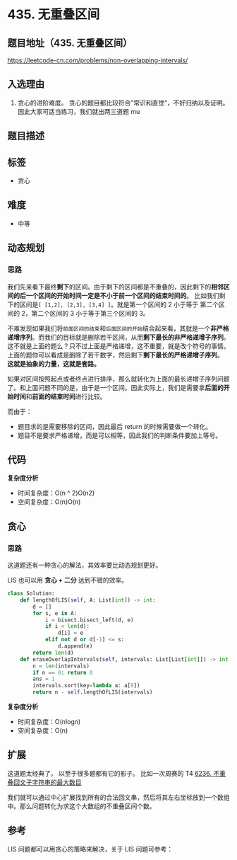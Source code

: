 # 435. 无重叠区间

## 题目地址（435. 无重叠区间）

https://leetcode-cn.com/problems/non-overlapping-intervals/

## 入选理由

1. 贪心的进阶难度。 贪心的题目都比较符合”常识和直觉“，不好归纳以及证明。因此大家可适当练习，我们就出两三道题 mu

## 题目描述

## 标签

- 贪心

## 难度

- 中等

## 动态规划

### 思路

我们先来看下最终**剩下**的区间。由于剩下的区间都是不重叠的，因此剩下的**相邻区间的后一个区间的开始时间一定是不小于前一个区间的结束时间的**。 比如我们剩下的区间是`[ [1,2], [2,3], [3,4] ]`。就是第一个区间的 2 小于等于 第二个区间的 2，第二个区间的 3 小于等于第三个区间的 3。

不难发现如果我们将`前面区间的结束`和`后面区间的开始`结合起来看，其就是一个**非严格递增序列**。而我们的目标就是删除若干区间，从而**剩下最长的非严格递增子序列**。这不就是上面的题么？只不过上面是严格递增，这不重要，就是改个符号的事情。 上面的题你可以看成是删除了若干数字，然后剩下**剩下最长的严格递增子序列**。 **这就是抽象的力量，这就是套路。**

如果对区间按照起点或者终点进行排序，那么就转化为上面的最长递增子序列问题了。和上面问题不同的是，由于是一个区间。因此实际上，我们是需要拿**后面的开始时间**和**前面的结束时间**进行比较。

而由于：

- 题目求的是需要移除的区间，因此最后 return 的时候需要做一个转化。
- 题目不是要求严格递增，而是可以相等，因此我们的判断条件要加上等号。

## 代码

**复杂度分析**

- 时间复杂度：O(n ^ 2)O(n2)
- 空间复杂度：O(n)O(n)

## 贪心

### 思路

这道题还有一种贪心的解法，其效率要比动态规划更好。

LIS 也可以用 **贪心 + 二分** 达到不错的效率。

```python
class Solution:
    def lengthOfLIS(self, A: List[int]) -> int:
        d = []
        for s, e in A:
            i = bisect.bisect_left(d, e)
            if i < len(d):
                d[i] = e
            elif not d or d[-1] <= s:
                d.append(e)
        return len(d)
    def eraseOverlapIntervals(self, intervals: List[List[int]]) -> int:
        n = len(intervals)
        if n == 0: return 0
        ans = 1
        intervals.sort(key=lambda a: a[0])
        return n - self.lengthOfLIS(intervals)
```

**复杂度分析**

- 时间复杂度：O(nlogn)
- 空间复杂度：O(n)

## 扩展

这道题太经典了， 以至于很多题都有它的影子。 比如一次周赛的 T4 [6236. 不重叠回文子字符串的最大数目](https://leetcode.cn/contest/weekly-contest-319/problems/maximum-number-of-non-overlapping-palindrome-substrings/)

我们就可以通过中心扩展找到所有的合法回文串，然后将其左右坐标放到一个数组中。那么问题转化为求这个大数组的不重叠区间个数。

## 参考

LIS 问题都可以用贪心的策略来解决，关于 LIS 问题可参考：
